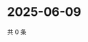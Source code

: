 # 2025-06-09

共 0 条

<!-- BEGIN ZHIHUVIDEO -->
<!-- 最后更新时间 Mon Jun 09 2025 03:09:00 GMT+0800 (China Standard Time) -->

<!-- END ZHIHUVIDEO -->

